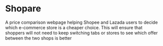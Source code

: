 # Shopare

A price comparison webpage helping Shopee and Lazada users to decide which e-commerce store is a cheaper choice.
This will ensure that shoppers will not need to keep switching tabs or stores to see which offer between the two shops is better

